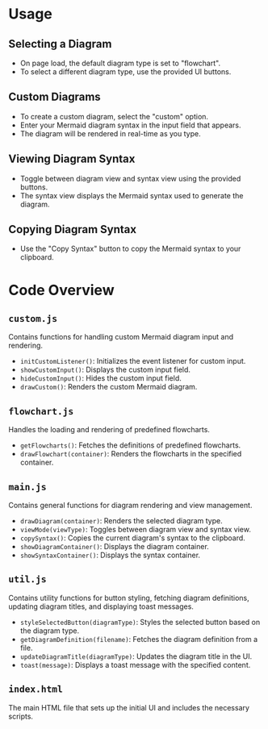 # Usage

## Selecting a Diagram

- On page load, the default diagram type is set to "flowchart".
- To select a different diagram type, use the provided UI buttons.

## Custom Diagrams

- To create a custom diagram, select the "custom" option.
- Enter your Mermaid diagram syntax in the input field that appears.
- The diagram will be rendered in real-time as you type.

## Viewing Diagram Syntax

- Toggle between diagram view and syntax view using the provided buttons.
- The syntax view displays the Mermaid syntax used to generate the diagram.

## Copying Diagram Syntax

- Use the "Copy Syntax" button to copy the Mermaid syntax to your clipboard.

# Code Overview

## `custom.js`

Contains functions for handling custom Mermaid diagram input and rendering.

- `initCustomListener()`: Initializes the event listener for custom input.
- `showCustomInput()`: Displays the custom input field.
- `hideCustomInput()`: Hides the custom input field.
- `drawCustom()`: Renders the custom Mermaid diagram.

## `flowchart.js`

Handles the loading and rendering of predefined flowcharts.

- `getFlowcharts()`: Fetches the definitions of predefined flowcharts.
- `drawFlowchart(container)`: Renders the flowcharts in the specified container.

## `main.js`

Contains general functions for diagram rendering and view management.

- `drawDiagram(container)`: Renders the selected diagram type.
- `viewMode(viewType)`: Toggles between diagram view and syntax view.
- `copySyntax()`: Copies the current diagram's syntax to the clipboard.
- `showDiagramContainer()`: Displays the diagram container.
- `showSyntaxContainer()`: Displays the syntax container.

## `util.js`
Contains utility functions for button styling, fetching diagram definitions, updating diagram titles, and displaying toast messages.

- `styleSelectedButton(diagramType)`: Styles the selected button based on the diagram type.
- `getDiagramDefinition(filename)`: Fetches the diagram definition from a file.
- `updateDiagramTitle(diagramType)`: Updates the diagram title in the UI.
- `toast(message)`: Displays a toast message with the specified content.

## `index.html`

The main HTML file that sets up the initial UI and includes the necessary scripts.